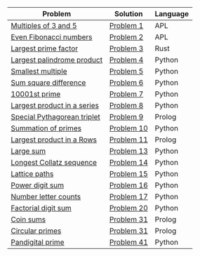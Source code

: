 
| Problem                                                           | Solution            | Language |
|-------------------------------------------------------------------|---------------------|----------|
| [Multiples of 3 and 5](https://projecteuler.net/problem=1)        | [Problem 1](1.apl)  | APL      |
| [Even Fibonacci numbers](https://projecteuler.net/problem=2)      | [Problem 2](2.apl)  | APL      |
| [Largest prime factor](https://projecteuler.net/problem=3)        | [Problem 3](3.rs)   | Rust     |
| [Largest palindrome product](https://projecteuler.net/problem=4)  | [Problem 4](4.py)   | Python   |
| [Smallest multiple](https://projecteuler.net/problem=5)           | [Problem 5](5.py)   | Python   |
| [Sum square difference](https://projecteuler.net/problem=6)       | [Problem 6](6.py)   | Python   |
| [10001st prime](https://projecteuler.net/problem=7)               | [Problem 7](7.py)   | Python   |
| [Largest product in a series](https://projecteuler.net/problem=8) | [Problem 8](8.py)   | Python   |
| [Special Pythagorean triplet](https://projecteuler.net/problem=9) | [Problem 9](9.pl)   | Prolog   |
| [Summation of primes](https://projecteuler.net/problem=10)        | [Problem 10](10.py) | Python   |
| [Largest product in a Rows](https://projecteuler.net/problem=11)  | [Problem 11](11.pl) | Prolog   |
| [Large sum](https://projecteuler.net/problem=13)                  | [Problem 13](13.py) | Python   |
| [Longest Collatz sequence](https://projecteuler.net/problem=14)   | [Problem 14](14.py) | Python   |
| [Lattice paths](https://projecteuler.net/problem=15)              | [Problem 15](15.py) | Python   |
| [Power digit sum](https://projecteuler.net/problem=16)            | [Problem 16](16.py) | Python   |
| [Number letter counts](https://projecteuler.net/problem=17)       | [Problem 17](17.py) | Python   |
| [Factorial digit sum](https://projecteuler.net/problem=20)        | [Problem 20](20.py) | Python   |
| [Coin sums](https://projecteuler.net/problem=31)                  | [Problem 31](31.pl) | Prolog   |
| [Circular primes](https://projecteuler.net/problem=35)                  | [Problem 31](35.py) | Prolog   |
| [Pandigital prime](https://projecteuler.net/problem=41)           | [Problem 41](41.py) | Python   |
